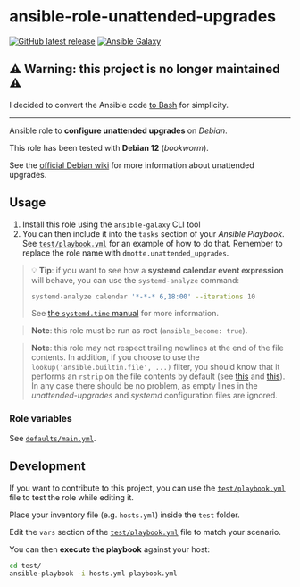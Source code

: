 # ansible-role-unattended-upgrades

[![GitHub latest release](https://img.shields.io/github/v/release/dmotte/ansible-role-unattended-upgrades?logo=github&style=flat-square)](https://github.com/dmotte/ansible-role-unattended-upgrades/actions)
[![Ansible Galaxy](https://img.shields.io/badge/galaxy-dmotte.unattended__upgrades-blueviolet?logo=ansible&style=flat-square)](https://galaxy.ansible.com/dmotte/unattended_upgrades)

## :warning: Warning: this project is **no longer maintained** :warning:

I decided to convert the Ansible code [to Bash](https://github.com/dmotte/misc/tree/main/scripts) for simplicity.

---

Ansible role to **configure unattended upgrades** on _Debian_.

This role has been tested with **Debian 12** (_bookworm_).

See the [official Debian wiki](https://wiki.debian.org/UnattendedUpgrades) for more information about unattended upgrades.

## Usage

1. Install this role using the `ansible-galaxy` CLI tool
2. You can then include it into the `tasks` section of your _Ansible Playbook_. See [`test/playbook.yml`](test/playbook.yml) for an example of how to do that. Remember to replace the role name with `dmotte.unattended_upgrades`.

> :bulb: **Tip**: if you want to see how a **systemd calendar event expression** will behave, you can use the `systemd-analyze` command:
>
> ```bash
> systemd-analyze calendar '*-*-* 6,18:00' --iterations 10
> ```
>
> See [the `systemd.time` manual](https://www.freedesktop.org/software/systemd/man/systemd.time.html) for more information.

> **Note**: this role must be run as root (`ansible_become: true`).

> **Note**: this role may not respect trailing newlines at the end of the file contents. In addition, if you choose to use the `lookup('ansible.builtin.file', ...)` filter, you should know that it performs an `rstrip` on the file contents by default (see [this](https://docs.ansible.com/ansible/latest/collections/ansible/builtin/file_lookup.html) and [this](https://github.com/ansible/ansible/issues/30829)). In any case there should be no problem, as empty lines in the _unattended-upgrades_ and _systemd_ configuration files are ignored.

### Role variables

See [`defaults/main.yml`](defaults/main.yml).

## Development

If you want to contribute to this project, you can use the [`test/playbook.yml`](test/playbook.yml) file to test the role while editing it.

Place your inventory file (e.g. `hosts.yml`) inside the `test` folder.

Edit the `vars` section of the [`test/playbook.yml`](test/playbook.yml) file to match your scenario.

You can then **execute the playbook** against your host:

```bash
cd test/
ansible-playbook -i hosts.yml playbook.yml
```
